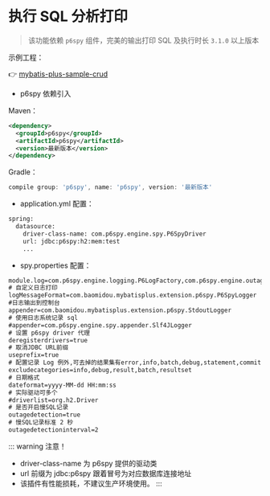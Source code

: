 # 执行 SQL 分析打印

> 该功能依赖 `p6spy` 组件，完美的输出打印 SQL 及执行时长 `3.1.0` 以上版本

示例工程：

👉 [mybatis-plus-sample-crud](https://gitee.com/baomidou/mybatis-plus-samples/tree/master/mybatis-plus-sample-crud)

- p6spy 依赖引入

Maven：

```xml
<dependency>
  <groupId>p6spy</groupId>
  <artifactId>p6spy</artifactId>
  <version>最新版本</version>
</dependency>
```
Gradle：

```groovy
compile group: 'p6spy', name: 'p6spy', version: '最新版本'
```

- application.yml 配置：

```xml
spring:
  datasource:
    driver-class-name: com.p6spy.engine.spy.P6SpyDriver
    url: jdbc:p6spy:h2:mem:test
    ...
```
- spy.properties 配置：
```xml
module.log=com.p6spy.engine.logging.P6LogFactory,com.p6spy.engine.outage.P6OutageFactory
# 自定义日志打印
logMessageFormat=com.baomidou.mybatisplus.extension.p6spy.P6SpyLogger
#日志输出到控制台
appender=com.baomidou.mybatisplus.extension.p6spy.StdoutLogger
# 使用日志系统记录 sql
#appender=com.p6spy.engine.spy.appender.Slf4JLogger
# 设置 p6spy driver 代理
deregisterdrivers=true
# 取消JDBC URL前缀
useprefix=true
# 配置记录 Log 例外,可去掉的结果集有error,info,batch,debug,statement,commit,rollback,result,resultset.
excludecategories=info,debug,result,batch,resultset
# 日期格式
dateformat=yyyy-MM-dd HH:mm:ss
# 实际驱动可多个
#driverlist=org.h2.Driver
# 是否开启慢SQL记录
outagedetection=true
# 慢SQL记录标准 2 秒
outagedetectioninterval=2
```

::: warning 注意！
- driver-class-name 为 p6spy 提供的驱动类
- url 前缀为 jdbc:p6spy 跟着冒号为对应数据库连接地址
- 该插件有性能损耗，不建议生产环境使用。
:::
